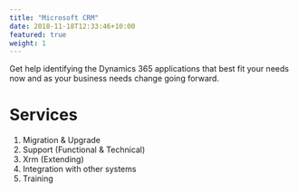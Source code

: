 ```yaml
---
title: "Microsoft CRM"
date: 2018-11-18T12:33:46+10:00
featured: true
weight: 1
---
```


Get help identifying the Dynamics 365 applications that best fit your needs now and as your business needs change going forward.

<!-- ![MicrosoftCRM](/images/austin-distel-nGc5RT2HmF0-unsplash.jpg) -->

# Services 

1. Migration & Upgrade
2. Support (Functional & Technical)
3. Xrm (Extending)
4. Integration with other systems
5. Training